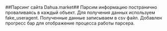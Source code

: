 ##Парсинг сайта Dahua.market##
Парсим информацию постранично проваливаясь в каждый объект. Для получения данных
используем  fake_useragent. Полученные данные записываем в csv файл. Добавлен
прогресс бар для отображение процесса работы парсера.
